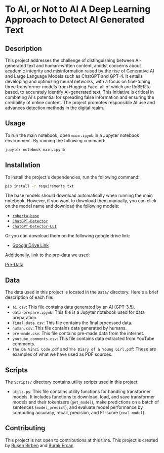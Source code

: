 # To AI, or Not to AI A Deep Learning Approach to Detect AI Generated Text

## Description

This project addresses the challenge of distinguishing between AI-generated text and human-written content, amidst concerns about academic integrity and misinformation raised by the rise of Generative AI and Large Language Models such as ChatGPT and GPT-4. It entails developing and optimizing neural networks, with a focus on fine-tuning three transformer models from Hugging Face, all of which are RoBERTa-based, to accurately identify AI-generated text. This initiative is critical in combating AI's potential for spreading false information and ensuring the credibility of online content. The project promotes responsible AI use and advances detection methods in the digital realm.

## Usage

To run the main notebook, open `main.ipynb` in a Jupyter notebook environment.
By running the following command:

```bash
jupyter notebook main.ipynb
```

## Installation

To install the project's dependencies, run the following command:

```bash
pip install -r requirements.txt
```

The base models should download automatically when running the main notebook. However, if you want to download them manually, you can click on the model name and download the following models:

- [`roberta-base`](https://huggingface.co/roberta-base-openai-detector)
- [`ChatGPT-Detector`](https://huggingface.co/Hello-SimpleAI/chatgpt-detector-roberta)
- [`ChatGPT-Detector-LLI`](https://huggingface.co/Nintw923/chatgpt-detector-lli-hc3)

Or you can download them on the following google drive link:

- [Google Drive Link](https://drive.google.com/drive/folders/1AxTw-65OnvyHT71_XQSLDNeeadI7yXij?usp=sharing)

Additionally, link to the pre-data we used:

[Pre-Data](https://github.com/dukeraphaelng/synth_detectives)

## Data

The data used in this project is located in the `Data/` directory. Here's a brief description of each file:

- `ai.csv`: This file contains data generated by an AI (GPT-3.5).
- `data-prepare.ipynb`: This file is a Jupyter notebook used for data preparation.
- `final_data.csv`: This file contains the final processed data.
- `human.csv`: This file contains data generated by humans.
- `pre-made.csv`: This file contains pre-made data from the internet.
- `youtube_comments.csv`: This file contains data extracted from YouTube comments.
- `The Da Vinci Code.pdf` and `The Diary of a Young Girl.pdf`: These are examples of what we have used as PDF sources.
  
## Scripts

The `Scripts/` directory contains utility scripts used in this project:

- `utils.py`: This file contains utility functions for handling transformer models. It includes functions to download, load, and save transformer models and their tokenizers (`get_model`), make predictions on a batch of sentences (`model_predict`), and evaluate model performance by computing accuracy, recall, precision, and F1-score (`eval_model`).

## Contributing

This project is not open to contributions at this time.
This project is created by [Ruşen Birben](https://github.com/rusenbb) and [Burak Ercan](https://github.com/BurakErcn).
